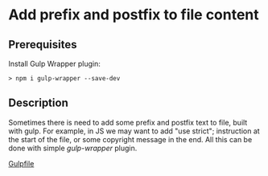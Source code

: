 # Add prefix and postfix to file content
## Prerequisites
Install Gulp Wrapper plugin:
```
> npm i gulp-wrapper --save-dev
```

## Description
Sometimes there is need to add some prefix and postfix text to file, built with gulp. For example, in JS we may want to add "use strict"; instruction at the start of the file, or some copyright message in the end. All this can be done with simple _gulp-wrapper_ plugin.

[Gulpfile](gulpfile.js)